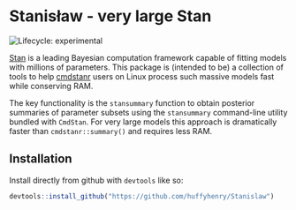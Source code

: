 # Stanisław - very large Stan

![Lifecycle: experimental](https://img.shields.io/badge/lifecycle-experimental-orange.svg)

[Stan](https://mc-stan.org/) is a leading Bayesian computation framework
capable of fitting models with millions of parameters. This package
is (intended to be) a collection of tools to help
[cmdstanr](https://mc-stan.org/cmdstanr/) users on Linux process such massive
models fast while conserving RAM.

The key functionality is the `stansummary` function to obtain posterior
summaries of parameter subsets using the `stansummary` command-line utility
bundled with `CmdStan`. For very large models this approach is dramatically
faster than `cmdstanr::summary()` and requires less RAM.

## Installation

Install directly from github with `devtools` like so:

```r
devtools::install_github("https://github.com/huffyhenry/Stanislaw")
```
